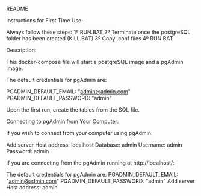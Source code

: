 README

Instructions for First Time Use:

Always follow these steps:
1º RUN.BAT
2º Terminate once the postgreSQL folder has been created (KILL.BAT)
3º Copy .conf files
4º RUN.BAT

Description:

This docker-compose file will start a postgreSQL image and a pgAdmin image.

The default credentials for pgAdmin are:

PGADMIN_DEFAULT_EMAIL: "admin@admin.com"
PGADMIN_DEFAULT_PASSWORD: "admin"

Upon the first run, create the tables from the SQL file.

Connecting to pgAdmin from Your Computer:

If you wish to connect from your computer using pgAdmin:

Add server
Host address: localhost
Database: admin
Username: admin
Password: admin

If you are connecting from the pgAdmin running at http://localhost/:

The default credentials for pgAdmin are:
PGADMIN_DEFAULT_EMAIL: "admin@admin.com"
PGADMIN_DEFAULT_PASSWORD: "admin"
Add server
Host address: admin